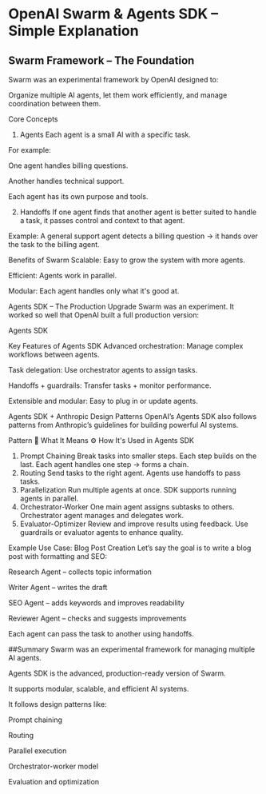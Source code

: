# OpenAI Swarm & Agents SDK – Simple Explanation
## Swarm Framework – The Foundation
Swarm was an experimental framework by OpenAI designed to:

Organize multiple AI agents, let them work efficiently, and manage coordination between them.

Core Concepts
1. Agents
Each agent is a small AI with a specific task.

For example:

One agent handles billing questions.

Another handles technical support.

Each agent has its own purpose and tools.

2. Handoffs
If one agent finds that another agent is better suited to handle a task, it passes control and context to that agent.

Example:
A general support agent detects a billing question → it hands over the task to the billing agent.

Benefits of Swarm
Scalable: Easy to grow the system with more agents.

Efficient: Agents work in parallel.

Modular: Each agent handles only what it's good at.

Agents SDK – The Production Upgrade
Swarm was an experiment. It worked so well that OpenAI built a full production version:

Agents SDK

Key Features of Agents SDK
Advanced orchestration: Manage complex workflows between agents.

Task delegation: Use orchestrator agents to assign tasks.

Handoffs + guardrails: Transfer tasks + monitor performance.

Extensible and modular: Easy to plug in or update agents.

Agents SDK + Anthropic Design Patterns
OpenAI’s Agents SDK also follows patterns from Anthropic’s guidelines for building powerful AI systems.

Pattern	📖 What It Means	⚙️ How It's Used in Agents SDK
1. Prompt Chaining	Break tasks into smaller steps. Each step builds on the last.	Each agent handles one step → forms a chain.
2. Routing	Send tasks to the right agent.	Agents use handoffs to pass tasks.
3. Parallelization	Run multiple agents at once.	SDK supports running agents in parallel.
4. Orchestrator-Worker	One main agent assigns subtasks to others.	Orchestrator agent manages and delegates work.
5. Evaluator-Optimizer	Review and improve results using feedback.	Use guardrails or evaluator agents to enhance quality.

Example Use Case: Blog Post Creation
Let’s say the goal is to write a blog post with formatting and SEO:

Research Agent – collects topic information

Writer Agent – writes the draft

SEO Agent – adds keywords and improves readability

Reviewer Agent – checks and suggests improvements

Each agent can pass the task to another using handoffs.

##Summary
Swarm was an experimental framework for managing multiple AI agents.

Agents SDK is the advanced, production-ready version of Swarm.

It supports modular, scalable, and efficient AI systems.

It follows design patterns like:

Prompt chaining

Routing

Parallel execution

Orchestrator-worker model

Evaluation and optimization

